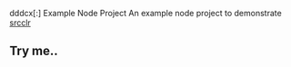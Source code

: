 dddcx[:] Example Node Project
An example node project to demonstrate [srcclr](https://www.srcclr.com)
## Try me..
